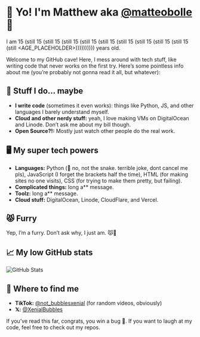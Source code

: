 # 👋 Yo! I'm Matthew aka [@matteobolle](https://github.com/matteobolle) 🎉
I am 15 (still 15 (still 15 (still 15 (still 15 (still 15 (still 15 (still 15 (still 15 (still 15 (still <AGE_PLACEHOLDER>)))))))))) years old.

Welcome to my GitHub cave! Here, I mess around with tech stuff, like writing code that never works on the first try. Here’s some pointless info about me (you’re probably not gonna read it all, but whatever):

## 🚀 Stuff I do... maybe
- **I write code** (sometimes it even works): things like Python, JS, and other languages I barely understand myself.
- **Cloud and other nerdy stuff:** yeah, I love making VMs on DigitalOcean and Linode. Don’t ask me about my bill though.
- **Open Source?!:** Mostly just watch other people do the real work.

## 🖥️ My super tech powers
- **Languages:** Python (🐍 no, not the snake. terrible joke, dont cancel me pls), JavaScript (I forget the brackets half the time), HTML (for making sites no one visits), CSS (for trying to make them pretty, but failing).
- **Complicated things:** long a** message.
- **Toolz:** long a** message.
- **Cloud stuff:** DigitalOcean, Linode, CloudFlare, and Vercel.

## 😾 Furry 
Yep, I’m a furry. Don’t ask why, I just am. 😾🎨

## 📈 My low GitHub stats
![GitHub Stats](https://github-readme-stats.vercel.app/api?username=matteobolle&show_icons=true&theme=dark)

## 📱 Where to find me
- **TikTok:** [@not_bubblesxenial](https://www.tiktok.com/@not_bubblesxenial) (for random videos, obviously)
- **𝕏:** [@XenialBubbles](https://x.com/XenialBubbles) 

If you’ve read this far, congrats, you win a bug 🐛. If you want to laugh at my code, feel free to check out my repos.
